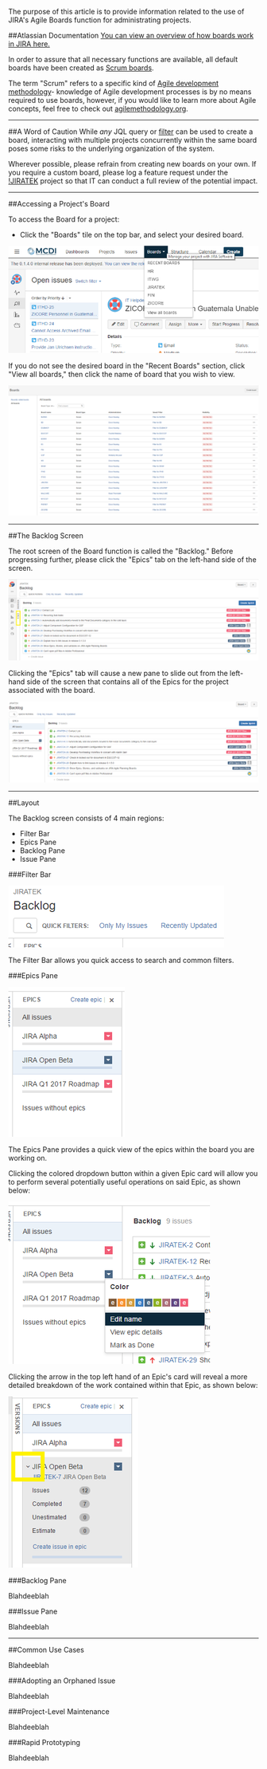 The purpose of this article is to provide information related to the use of JIRA's Agile Boards function for administrating projects.

##Atlassian Documentation
[You can view an overview of how boards work in JIRA here.](https://confluence.atlassian.com/jirasoftwarecloud/what-is-a-board-764477964.html)

In order to assure that all necessary functions are available, all default boards have been created as [Scrum boards](https://confluence.atlassian.com/jirasoftwarecloud/using-your-scrum-backlog-764478062.html).  

The term "Scrum" refers to a specific kind of [Agile development methodology](https://en.wikipedia.org/wiki/Agile_software_development)- knowledge of Agile development processes is by no means required to use boards, however, if you would like to learn more about Agile concepts, feel free to check out [agilemethodology.org](http://agilemethodology.org).

-----

##A Word of Caution
While _any_ JQL query or [filter](filters.md) can be used to create a board, interacting with multiple projects concurrently within the same board poses some risks to the underlying organization of the system.  

Wherever possible, please refrain from creating new boards on your own.  If you require a custom board, please log a feature request under the [!JIRATEK](http://ec2-54-162-47-42.compute-1.amazonaws.com:8080/projects/JIRATEK/issues/JIRATEK-29?filter=allopenissues) project so that IT can conduct a full review of the potential impact.

-----

##Accessing a Project's Board

To access the Board for a project:

  * Click the "Boards" tile on the top bar, and select your desired board.

![boards_access](img/boards/boards_access.png)

If you do not see the desired board in the "Recent Boards" section, click "View all boards," then click the name of board that you wish to view.

![boards_view_all](img/boards/boards_view_all.png)

-----

##The Backlog Screen

The root screen of the Board function is called the "Backlog."  Before progressing further, please click the "Epics" tab on the left-hand side of the screen.

![boards_backlog](img/boards/boards_backlog.png)

Clicking the "Epics" tab will cause a new pane to slide out from the left-hand side of the screen that contains all of the Epics for the project associated with the board.

![boards_backlog_epics](img/boards/boards_backlog_epics.png)

-----

##Layout

The Backlog screen consists of 4 main regions:

  * Filter Bar
  * Epics Pane
  * Backlog Pane
  * Issue Pane

###Filter Bar

![boards_filter_bar](img/boards/boards_filter_bar.png)

The Filter Bar allows you quick access to search and common filters.

###Epics Pane

![boards_epics_pane](img/boards/boards_epics_pane.png)

The Epics Pane provides a quick view of the epics within the board you are working on.  

Clicking the colored dropdown button within a given Epic card will allow you to perform several potentially useful operations on said Epic, as shown below:

![boards_epics_pane_dropdown](img/boards/boards_epics_pane_dropdown.png)

Clicking the arrow in the top left hand of an Epic's card will reveal a more detailed breakdown of the work contained within that Epic, as shown below:

![boards_epics_pane_caret](img/boards/boards_epics_pane_caret.png)

###Backlog Pane

Blahdeeblah

###Issue Pane

Blahdeeblah

-----

##Common Use Cases

Blahdeeblah

###Adopting an Orphaned Issue

Blahdeeblah

###Project-Level Maintenance

Blahdeeblah

###Rapid Prototyping

Blahdeeblah
